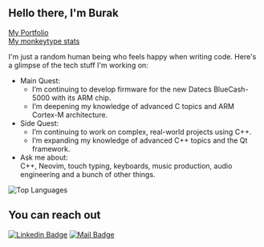 ## Hello there, I'm Burak
[My Portfolio](https://burakcanakinci.netlify.app/)        
[My monkeytype stats](https://monkeytype.com/profile/xOWSLA)

I'm just a random human being who feels happy when writing code. Here's a glimpse of the tech stuff I'm working on:

- Main Quest:
  - I’m continuing to develop firmware for the new Datecs BlueCash-5000 with its ARM chip.
  - I’m deepening my knowledge of advanced C topics and ARM Cortex-M architecture.
- Side Quest:
  - I’m continuing to work on complex, real-world projects using C++.
  - I’m expanding my knowledge of advanced C++ topics and the Qt framework.
- Ask me about:<br>
C++, Neovim, touch typing, keyboards, music production, audio engineering and a bunch of other things.

![Top Languages](https://github-readme-stats.vercel.app/api/top-langs?username=burakcanakinci&show_icons=true&locale=en&layout=compact&theme=chartreuse-dark&hide=HTML,CSS,SCSS,Makefile,Vue)











## You can reach out

[![Linkedin Badge](https://img.shields.io/badge/linkedin-%230077B5.svg?&style=for-the-badge&logo=linkedin&logoColor=white)](https://www.linkedin.com/in/burakcanakinci/)
[![Mail Badge](https://img.shields.io/badge/email-c14438?style=for-the-badge&logo=Gmail&logoColor=white&link=mailto:ayatalzaidi2000@gmail.com)](mailto:burakakinci.bca@gmail.com)

